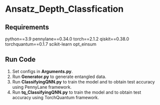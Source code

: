 # Ansatz_Depth_Classfication

## Requirements
python==3.9
pennylane==0.34.0
torch==2.1.2
qiskit==0.38.0
torchquantum==0.1.7
scikit-learn
opt_einsum

## Run Code
1) Set configs in **Arguments.py**.
2) Run **Generator.py** to generate entangled data.
3) Run **ClassifyingQNN.py** to train the model and to obtain test accuracy using PennyLane framework.
4) Run **tq_ClassifyingQNN.py** to train the model and to obtain test accuracy using TorchQuantum framework.
